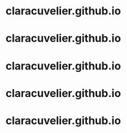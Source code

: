 # claracuvelier.github.io
# claracuvelier.github.io
# claracuvelier.github.io
# claracuvelier.github.io
# claracuvelier.github.io
